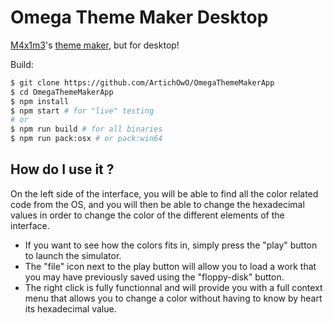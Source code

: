 # Omega Theme Maker Desktop
[M4x1m3](https://github.com/M4xi1m3)'s [theme maker](https://github.com/M4xi1m3/Omega-ThMkr), but for desktop!

Build:
```bash
$ git clone https://github.com/ArtichOwO/OmegaThemeMakerApp
$ cd OmegaThemeMakerApp
$ npm install
$ npm start # for "live" testing
# or
$ npm run build # for all binaries
$ npm run pack:osx # or pack:win64
```
## How do I use it ?
On the left side of the interface, you will be able to find all the color related code from the OS, and you will then be able to change
the hexadecimal values in order to change the color of the different elements of the interface.  
  
+ If you want to see how the colors fits in, simply press the "play" button to launch the simulator.  
+ The "file" icon next to the play button will allow you to load a work that you may have previously saved using the "floppy-disk" button.  
+ The right click is fully functionnal and will provide you with a full context menu that allows you to change a color without having to know by heart its hexadecimal value.
